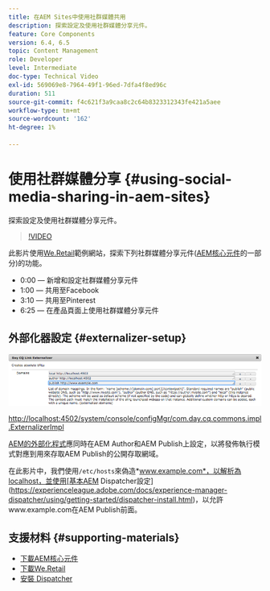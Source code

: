 ```yaml
---
title: 在AEM Sites中使用社群媒體共用
description: 探索設定及使用社群媒體分享元件。
feature: Core Components
version: 6.4, 6.5
topic: Content Management
role: Developer
level: Intermediate
doc-type: Technical Video
exl-id: 569069e8-7964-49f1-96ed-7dfa4f8ed96c
duration: 511
source-git-commit: f4c621f3a9caa8c2c64b8323312343fe421a5aee
workflow-type: tm+mt
source-wordcount: '162'
ht-degree: 1%

---
```


# 使用社群媒體分享 {#using-social-media-sharing-in-aem-sites}

探索設定及使用社群媒體分享元件。

>[!VIDEO](https://video.tv.adobe.com/v/18897?quality=12&learn=on)

此影片使用[We.Retail](https://github.com/Adobe-Marketing-Cloud/aem-sample-we-retail#weretail)範例網站，探索下列社群媒體分享元件([AEM核心元件](https://experienceleague.adobe.com/docs/experience-manager-core-components/using/introduction.html?lang=zh-Hant)的一部分)的功能。

* 0:00 — 新增和設定社群媒體分享元件
* 1:00 — 共用至Facebook
* 3:10 — 共用至Pinterest
* 6:25 — 在產品頁面上使用社群媒體分享元件

## 外部化器設定 {#externalizer-setup}

![天CQ連結外部器](assets/externalizer.png)

[http://localhost:4502/system/console/configMgr/com.day.cq.commons.impl.ExternalizerImpl](http://localhost:4502/system/console/configMgr/com.day.cq.commons.impl.ExternalizerImpl)

[AEM的外部化程式](https://helpx.adobe.com/experience-manager/6-5/sites/developing/using/externalizer.html)應同時在AEM Author和AEM Publish上設定，以將發佈執行模式對應到用來存取AEM Publish的公開存取網域。

在此影片中，我們使用`/etc/hosts`來偽造&#x200B;*www.example.com*，以解析為localhost，並使用[基本AEM Dispatcher設定](https://experienceleague.adobe.com/docs/experience-manager-dispatcher/using/getting-started/dispatcher-install.html)，以允許www.example.com在AEM Publish前面。

## 支援材料 {#supporting-materials}

* [下載AEM核心元件](https://github.com/adobe/aem-core-wcm-components/releases)
* [下載We.Retail](https://github.com/Adobe-Marketing-Cloud/aem-sample-we-retail/releases)
* [安裝 Dispatcher](https://experienceleague.adobe.com/docs/experience-manager-dispatcher/using/getting-started/dispatcher-install.html)
